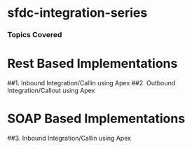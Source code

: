 # sfdc-integration-series

### Topics Covered

# Rest Based Implementations
##1. Inbound Integration/Callin using Apex
##2. Outbound Integration/Callout using Apex

# SOAP Based Implementations
##3. Inbound Integration/Callin using Apex
